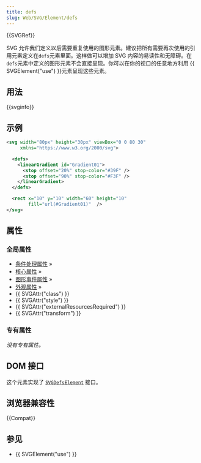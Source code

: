 ```yaml
---
title: defs
slug: Web/SVG/Element/defs
---
```


{{SVGRef}}

SVG 允许我们定义以后需要重复使用的图形元素。建议把所有需要再次使用的引用元素定义在`defs`元素里面。这样做可以增加 SVG 内容的易读性和无障碍。在`defs`元素中定义的图形元素不会直接呈现。你可以在你的视口的任意地方利用 {{ SVGElement("use") }}元素呈现这些元素。

## 用法

{{svginfo}}

## 示例

```xml
<svg width="80px" height="30px" viewBox="0 0 80 30"
     xmlns="https://www.w3.org/2000/svg">

  <defs>
    <linearGradient id="Gradient01">
      <stop offset="20%" stop-color="#39F" />
      <stop offset="90%" stop-color="#F3F" />
    </linearGradient>
  </defs>

  <rect x="10" y="10" width="60" height="10"
        fill="url(#Gradient01)"  />
</svg>
```

## 属性

### 全局属性

- [条件处理属性](/zh-CN/SVG/Attribute#ConditionalProccessing) »
- [核心属性](/zh-CN/SVG/Attribute#Core) »
- [图形事件属性](/zh-CN/SVG/Attribute#GraphicalEvent) »
- [外观属性](/zh-CN/SVG/Attribute#Presentation) »
- {{ SVGAttr("class") }}
- {{ SVGAttr("style") }}
- {{ SVGAttr("externalResourcesRequired") }}
- {{ SVGAttr("transform") }}

### 专有属性

_没有专有属性。_

## DOM 接口

这个元素实现了 [`SVGDefsElement`](/zh-CN/DOM/SVGDefsElement) 接口。

## 浏览器兼容性

{{Compat}}

## 参见

- {{ SVGElement("use") }}
